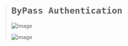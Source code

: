 > # `ByPass Authentication`
>
> ![image](https://user-images.githubusercontent.com/50515418/226187086-04a93ca3-1b09-4a8c-863b-b48c2836c188.png)
>
> ![image](https://user-images.githubusercontent.com/50515418/226186669-ab3d97d4-94bc-4771-bc6f-50c98702da7c.png)

